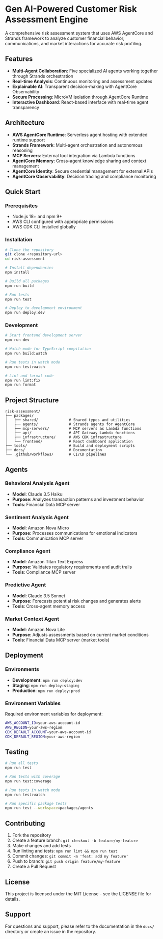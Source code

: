 # Gen AI-Powered Customer Risk Assessment Engine

A comprehensive risk assessment system that uses AWS AgentCore and Strands framework to analyze customer financial behavior, communications, and market interactions for accurate risk profiling.

## Features

- **Multi-Agent Collaboration**: Five specialized AI agents working together through Strands orchestration
- **Real-time Analysis**: Continuous monitoring and assessment updates
- **Explainable AI**: Transparent decision-making with AgentCore Observability
- **Secure Processing**: MicroVM isolation through AgentCore Runtime
- **Interactive Dashboard**: React-based interface with real-time agent transparency

## Architecture

- **AWS AgentCore Runtime**: Serverless agent hosting with extended runtime support
- **Strands Framework**: Multi-agent orchestration and autonomous reasoning
- **MCP Servers**: External tool integration via Lambda functions
- **AgentCore Memory**: Cross-agent knowledge sharing and context management
- **AgentCore Identity**: Secure credential management for external APIs
- **AgentCore Observability**: Decision tracing and compliance monitoring

## Quick Start

### Prerequisites

- Node.js 18+ and npm 9+
- AWS CLI configured with appropriate permissions
- AWS CDK CLI installed globally

### Installation

```bash
# Clone the repository
git clone <repository-url>
cd risk-assessment

# Install dependencies
npm install

# Build all packages
npm run build

# Run tests
npm run test

# Deploy to development environment
npm run deploy:dev
```

### Development

```bash
# Start frontend development server
npm run dev

# Watch mode for TypeScript compilation
npm run build:watch

# Run tests in watch mode
npm run test:watch

# Lint and format code
npm run lint:fix
npm run format
```

## Project Structure

```
risk-assessment/
├── packages/
│   ├── shared/              # Shared types and utilities
│   ├── agents/              # Strands agents for AgentCore
│   ├── mcp-servers/         # MCP servers as Lambda functions
│   ├── api/                 # API Gateway Lambda functions
│   ├── infrastructure/      # AWS CDK infrastructure
│   └── frontend/            # React dashboard application
├── tools/                   # Build and deployment scripts
├── docs/                    # Documentation
└── .github/workflows/       # CI/CD pipelines
```

## Agents

### Behavioral Analysis Agent
- **Model**: Claude 3.5 Haiku
- **Purpose**: Analyzes transaction patterns and investment behavior
- **Tools**: Financial Data MCP server

### Sentiment Analysis Agent
- **Model**: Amazon Nova Micro
- **Purpose**: Processes communications for emotional indicators
- **Tools**: Communication MCP server

### Compliance Agent
- **Model**: Amazon Titan Text Express
- **Purpose**: Validates regulatory requirements and audit trails
- **Tools**: Compliance MCP server

### Predictive Agent
- **Model**: Claude 3.5 Sonnet
- **Purpose**: Forecasts potential risk changes and generates alerts
- **Tools**: Cross-agent memory access

### Market Context Agent
- **Model**: Amazon Nova Lite
- **Purpose**: Adjusts assessments based on current market conditions
- **Tools**: Financial Data MCP server (market tools)

## Deployment

### Environments

- **Development**: `npm run deploy:dev`
- **Staging**: `npm run deploy:staging`
- **Production**: `npm run deploy:prod`

### Environment Variables

Required environment variables for deployment:

```bash
AWS_ACCOUNT_ID=your-aws-account-id
AWS_REGION=your-aws-region
CDK_DEFAULT_ACCOUNT=your-aws-account-id
CDK_DEFAULT_REGION=your-aws-region
```

## Testing

```bash
# Run all tests
npm run test

# Run tests with coverage
npm run test:coverage

# Run tests in watch mode
npm run test:watch

# Run specific package tests
npm run test --workspace=packages/agents
```

## Contributing

1. Fork the repository
2. Create a feature branch: `git checkout -b feature/my-feature`
3. Make changes and add tests
4. Run linting and tests: `npm run lint && npm run test`
5. Commit changes: `git commit -m 'feat: add my feature'`
6. Push to branch: `git push origin feature/my-feature`
7. Create a Pull Request

## License

This project is licensed under the MIT License - see the LICENSE file for details.

## Support

For questions and support, please refer to the documentation in the `docs/` directory or create an issue in the repository.